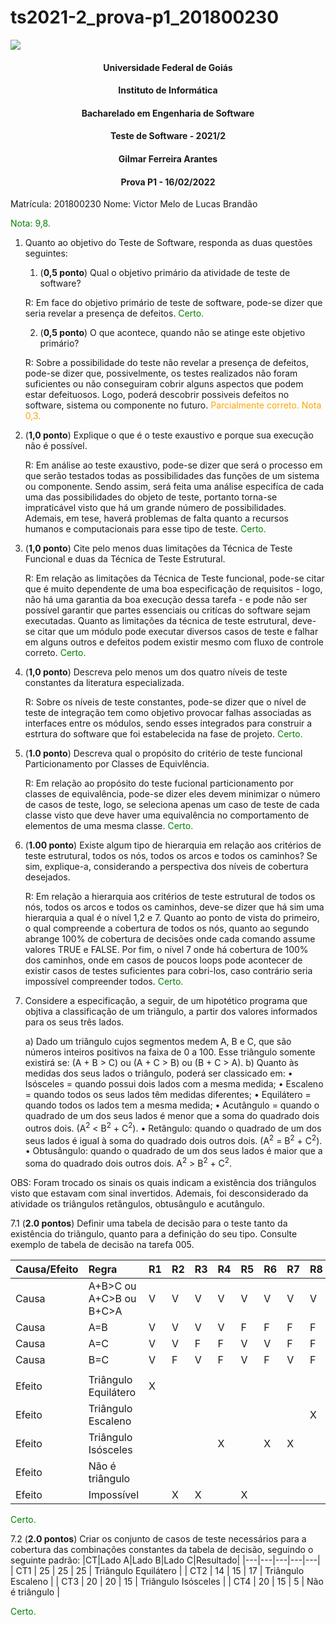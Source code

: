 # ts2021-2_prova-p1_201800230

<div align=center)>

![](https://i.imgur.com/emRCfbQ.png)


</div>


#### <p style="text-align: center;">Universidade Federal de Goiás</p>
#### <p style="text-align: center;">Instituto de Informática</p>
#### <p style="text-align: center;">Bacharelado em Engenharia de Software</p>
#### <p style="text-align: center;">Teste de Software - 2021/2</p>
#### <p style="text-align: center;">Gilmar Ferreira Arantes</p>
####  <p style="text-align: center;"> Prova P1 - 16/02/2022</p>

Matrícula: 201800230
Nome: Victor Melo de Lucas Brandão

<p><font color=green>Nota: 9,8.</font></p>

1. Quanto ao objetivo do Teste de Software, responda as duas questões seguintes:
   1. (**0,5 ponto**) Qual o objetivo primário da atividade de teste de software?

   R: Em face do objetivo primário de teste de software, pode-se dizer que seria revelar a presença de defeitos. <font color=green>Certo.</font>

   2. (**0,5 ponto**) O que acontece, quando não se atinge este objetivo primário?

    R: Sobre a possibilidade do teste não revelar a presença de defeitos, pode-se dizer que, possivelmente, os testes realizados não foram suficientes ou não conseguiram cobrir alguns aspectos que podem estar defeituosos. Logo, poderá descobrir possiveis defeitos no software, sistema ou componente no futuro. <font color=orange>Parcialmente correto. Nota 0,3.</font>


2. (**1,0 ponto**) Explique o que é o teste exaustivo e porque sua execução não é possível.

   R: Em análise ao teste exaustivo, pode-se dizer que será o processo em que serão testados todas as possibilidades das funções de um sistema ou componente. Sendo assim, será feita uma análise especifíca de cada uma das possibilidades do objeto de teste, portanto torna-se impraticável visto que há um grande número de possibilidades. Ademais, em tese, haverá problemas de falta quanto a recursos humanos e computacionais para esse tipo de teste. <font color=green>Certo.</font>

3. (**1,0 ponto**) Cite pelo menos duas limitações da Técnica de Teste Funcional e duas da Técnica de Teste Estrutural.

   R: Em relação as limitações da Técnica de Teste funcional, pode-se citar que é muito dependente de uma boa especificação de requisitos - logo, não há uma garantia da boa execução dessa tarefa - e pode não ser possível garantir que partes essenciais ou critícas do software sejam executadas. Quanto as limitações da técnica de teste estrutural, deve-se citar que um módulo pode executar diversos casos de teste e falhar em alguns outros e defeitos podem existir mesmo com fluxo de controle correto.
<font color=green>Certo.</font>
4. (**1,0 ponto**) Descreva pelo menos um dos quatro níveis de teste constantes da literatura especializada.

   R: Sobre os níveis de teste constantes, pode-se dizer que o nível de teste de integração tem como objetivo provocar falhas associadas as interfaces entre os módulos, sendo esses integrados para construir a estrtura do software que foi estabelecida na fase de projeto. <font color=green>Certo.</font>

5. (**1.0 ponto**) Descreva qual o propósito do critério de teste funcional Particionamento por Classes de Equivlência.

   R: Em relação ao propósito do teste fucional particionamento por classes de equivalência, pode-se dizer eles devem minimizar o número de casos de teste, logo, se seleciona apenas um caso de teste de cada classe visto que deve haver uma equivalência no comportamento de elementos de uma mesma classe. <font color=green>Certo.</font>

6. (**1.00 ponto**) Existe algum tipo de hierarquia em relação aos critérios de teste estrutural, todos os nós, todos os arcos e todos os caminhos? Se sim, explique-a, considerando a perspectiva dos níveis de cobertura desejados.

   R: Em relação a hierarquia aos critérios de teste estrutural de todos os nós, todos os arcos e todos os caminhos, deve-se dizer que há sim uma hierarquia a qual é o nível 1,2 e 7. Quanto ao ponto de vista do primeiro, o qual compreende a cobertura de todos os nós, quanto ao segundo abrange 100% de cobertura de decisões onde cada comando assume valores TRUE e FALSE. Por fim, o nível 7 onde há cobertura de 100% dos caminhos, onde em casos de poucos loops pode acontecer de existir casos de testes suficientes para cobri-los, caso contrário seria impossível compreender todos. <font color=green>Certo.</font>

7. Considere a especificação, a seguir, de um hipotético programa que objtiva a classificação de um triângulo, a partir dos valores informados para os seus três lados.

   a) Dado um triângulo cujos segmentos medem A, B e C, que são números inteiros positivos na faixa de 0 a 100. Esse triângulo somente existirá se: (A + B > C) ou (A + C > B) ou (B + C > A).
   b) Quanto às medidas dos seus lados o triângulo, poderá ser classicado em:
         • Isósceles = quando possui dois lados com a mesma medida;
         • Escaleno = quando todos os seus lados têm medidas diferentes;
         • Equilátero = quando todos os lados tem a mesma medida;
         • Acutângulo = quando o quadrado de um dos seus lados é menor que a soma do quadrado dois outros dois. (A<sup>2</sup> < B<sup>2</sup> + C<sup>2</sup>).
         • Retângulo: quando o quadrado de um dos seus lados é igual à soma do quadrado dois outros dois. (A<sup>2</sup> = B<sup>2</sup> + C<sup>2</sup>).
         • Obtusângulo: quando o quadrado de um dos seus lados é maior que a soma do quadrado dois outros dois. A<sup>2</sup> > B<sup>2</sup> + C<sup>2</sup>.

OBS: Foram trocado os sinais os quais indicam a existência dos triângulos visto que estavam com sinal invertidos. Ademais, foi desconsiderado da atividade os triângulos retângulos, obtusângulo e acutângulo.

7.1 (**2.0 pontos**) Definir uma tabela de decisão para o teste tanto da existência do triângulo, quanto para a definição do seu tipo. Consulte exemplo de tabela de decisão na tarefa 005.

|Causa/Efeito|Regra|R1|R2|R3|R4|R5|R6|R7|R8|R9|
|:-|:-|:-|:-|:-|:-|:-|:-|:-|:-|:-|
|Causa| A+B>C ou A+C>B ou B+C>A|V|V|V|V|V|V|V|V|F|
|Causa| A=B|V|V|V|V|F|F|F|F|F|
|Causa| A=C|V|V|F|F|V|V|F|F|F|
|Causa| B=C|V|F|V|F|V|F|V|F|F|
||||||||||
|Efeito|Triângulo Equilátero|X|||||||||
|Efeito|Triângulo Escaleno||||||||X||
|Efeito|Triângulo Isósceles||||X||X|X|||
|Efeito|Não é triângulo|||||||||X|
|Efeito|Impossível||X|X||X|||||

<font color=green>Certo.</font>

7.2 (**2.0 pontos**) Criar os conjunto de casos de teste necessários para a cobertura das combinações constantes da tabela de decisão, seguindo o seguinte padrão:
|CT|Lado A|Lado B|Lado C|Resultado|
|---|---|---|---|---|
| CT1  | 25  | 25  | 25  | Triângulo Equilátero  |
| CT2  | 14  | 15  | 17  |  Triângulo Escaleno |
| CT3  | 20  | 20  | 15  |  Triângulo Isósceles |
| CT4  | 20  | 15 | 5  | Não é triângulo  |

<font color=green>Certo.</font>
